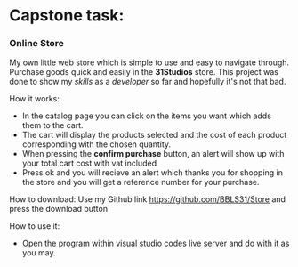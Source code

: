 # Capstone task: 

### Online Store

My own little web store which is simple to use and easy to navigate through. Purchase goods quick and easily in the **31Studios** store. This project was done to show my *skills* as a *developer* so far and hopefully it's not that bad.

How it works:
- In the catalog page you can click on the items you want which adds them to the cart.
- The cart will display the products selected and the cost of each product corresponding with the chosen quantity.
- When pressing the **confirm purchase** button, an alert will show up with your total cart cost with vat included
- Press ok and you will recieve an alert which thanks you for shopping in the store and you will get a reference number for your purchase.

How to download:
Use my Github link https://github.com/BBLS31/Store and press the download button

How to use it:
- Open the program within visual studio codes live server and do with it as you may.
